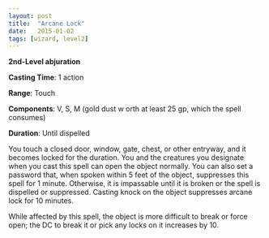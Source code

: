 ```yaml
---
layout: post
title:  "Arcane Lock"
date:   2015-01-02
tags: [wizard, level2]
---
```


**2nd-Level abjuration**

**Casting Time**: 1 action

**Range**: Touch

**Components**: V, S, M (gold dust w orth at least 25 gp, which the spell consumes)

**Duration**: Until dispelled

You touch a closed door, window, gate, chest, or other entryway, and it becomes locked for the duration. You and the creatures you designate when you cast this spell can open the object normally. You can also set a password that, when spoken within 5 feet of the object, suppresses this spell for 1 minute. Otherwise, it is impassable until it is broken or the spell is dispelled or suppressed. Casting knock on the object suppresses arcane lock for 10 minutes. 

While affected by this spell, the object is more difficult to break or force open; the DC to break it or pick any locks on it increases by 10.
